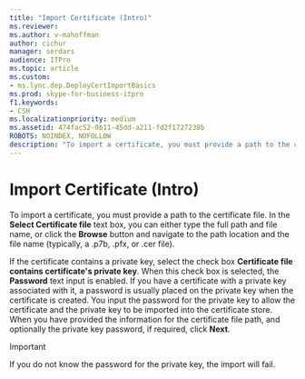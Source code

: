 ```yaml
---
title: "Import Certificate (Intro)"
ms.reviewer: 
ms.author: v-mahoffman
author: cichur
manager: serdars
audience: ITPro
ms.topic: article
ms.custom:
- ms.lync.dep.DeployCertImportBasics
ms.prod: skype-for-business-itpro
f1.keywords:
- CSH
ms.localizationpriority: medium
ms.assetid: 474fac52-0b11-45dd-a211-fd2f1727238b
ROBOTS: NOINDEX, NOFOLLOW
description: "To import a certificate, you must provide a path to the certificate file. In the Select Certificate file text box, you can either type the full path and file name, or click the Browse button and navigate to the path location and the file name (typically, a .p7b, .pfx, or .cer file)."
---
```


# Import Certificate (Intro)
 
To import a certificate, you must provide a path to the certificate file. In the **Select Certificate file** text box, you can either type the full path and file name, or click the **Browse** button and navigate to the path location and the file name (typically, a .p7b, .pfx, or .cer file).
  
If the certificate contains a private key, select the check box **Certificate file contains certificate's private key**. When this check box is selected, the **Password** text input is enabled. If you have a certificate with a private key associated with it, a password is usually placed on the private key when the certificate is created. You input the password for the private key to allow the certificate and the private key to be imported into the certificate store. When you have provided the information for the certificate file path, and optionally the private key password, if required, click **Next**.
  
> [!IMPORTANT]
> If you do not know the password for the private key, the import will fail. 
  

